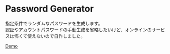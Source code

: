 Password Generator
===============

指定条件でランダムなパスワードを生成します。  
認証やアカウントパスワードの手動生成を省略したいけど、オンラインのサービスは怖くて使えないので自作しました。  

[Demo](https://rano-raraku.net/password-generator/)
